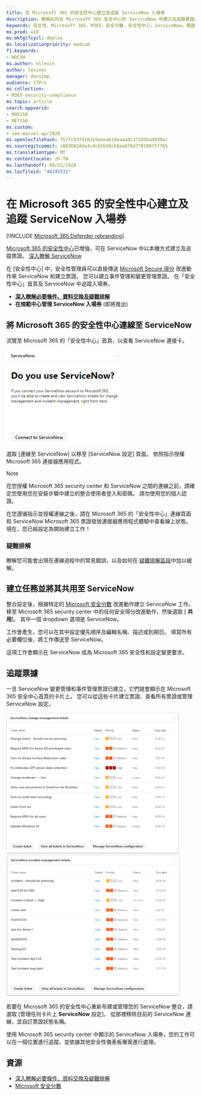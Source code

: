 ```yaml
---
title: 在 Microsoft 365 的安全性中心建立及追蹤 ServiceNow 入場券
description: 瞭解如何在 Microsoft 365 安全中心的 ServiceNow 中建立及追蹤票證。
keywords: 安全性，Microsoft 365，M365，安全分數，安全性中心，ServiceNow，票證，任務
ms.prod: w10
ms.mktglfcycl: deploy
ms.localizationpriority: medium
f1.keywords:
- NOCSH
ms.author: ellevin
author: levinec
manager: dansimp
audience: ITPro
ms.collection:
- M365-security-compliance
ms.topic: article
search.appverid:
- MOE150
- MET150
ms.custom:
- seo-marvel-apr2020
ms.openlocfilehash: f57fc83f9102e5eeea61deaaadc17203bad030ac
ms.sourcegitcommit: c083602dda3cdcb5b58cb8aa070d77019075f765
ms.translationtype: MT
ms.contentlocale: zh-TW
ms.lasthandoff: 09/22/2020
ms.locfileid: "48195532"
---
```

# <a name="create-and-track-servicenow-tickets-in-the-microsoft-365-security-center"></a>在 Microsoft 365 的安全性中心建立及追蹤 ServiceNow 入場券

[!INCLUDE [Microsoft 365 Defender rebranding](../includes/microsoft-defender.md)]


[Microsoft 365 的安全性中心](overview-security-center.md)已增強，可在 ServiceNow 中以本機方式建立及追蹤票證。 [深入瞭解 ServiceNow](https://www.servicenow.com/)

在 [安全性中心] 中，安全性管理員可以直接傳送 [Microsoft Secure 得分](microsoft-secure-score.md) 改進動作來 ServiceNow 和建立票證。 您可以建立事件管理和變更管理票證。 在「安全性中心」首頁及 ServiceNow 中追蹤入場券。

- [**深入瞭解必要條件、資料交換及疑難排解**](tickets.md)
- **在規範中心管理 ServiceNow 入場券** (即將推出) 

## <a name="connect-microsoft-365-security-center-to-servicenow"></a>將 Microsoft 365 的安全性中心連線至 ServiceNow

流覽至 Microsoft 365 的「安全性中心」首頁，以查看 ServiceNow 連接卡。

![您使用 ServiceNow](../../media/do-you-use-servicenow-250.png)

選取 [連線至 ServiceNow] 以移至 [ServiceNow 設定] 頁面。 依照指示授權 Microsoft 365 連接器應用程式。

> [!NOTE]
> 在您授權 Microsoft 365 security center 和 ServiceNow 之間的連線之前，請確定您使用您在安裝步驟中建立的整合使用者登入和密碼。 請勿使用您的個人認證。

在您遵循指示並授權連線之後，請在 Microsoft 365 的「安全性中心」連線頁面和 ServiceNow Microsoft 365 票證發放連接器應用程式體驗中查看線上狀態。 現在，您已經設定為開始建立工作！

### <a name="troubleshooting"></a>疑難排解

瞭解您可能會出現在連線過程中的常見錯誤，以及如何在 [疑難排解區段](tickets.md#troubleshooting)中加以緩解。

## <a name="create-a-task-and-share-it-to-servicenow"></a>建立任務並將其共用至 ServiceNow

整合設定後，根據特定的 [Microsoft 安全分數](microsoft-secure-score.md) 改進動作建立 ServiceNow 工作。 移至 Microsoft 365 security center 中的任何安全得分改進動作，然後選取 [ **共用**]。 其中一個 dropdown 選項是 ServiceNow。

工作會產生，您可以在其中設定優先順序及編輯名稱、描述或到期日。 填寫所有必要欄位後，將工作傳送至 ServiceNow。

這項工作會顯示在 ServiceNow 成為 Microsoft 365 安全性和設定變更要求。

## <a name="track-tickets"></a>追蹤票據

一旦 ServiceNow 變更管理和事件管理票證已建立，它們就會顯示在 Microsoft 365 安全中心首頁的卡片上。 您可以從這些卡片建立票證、查看所有票證或管理 ServiceNow 設定。

![ServiceNow 變更管理票證](../../media/change-management-375.png)  ![ServiceNow 事件管理票證](../../media/incident-management-375.png)

若要在 Microsoft 365 的安全性中心重新布建或管理您的 ServiceNow 整合，請選取 [管理任何卡片上 **ServiceNow** 設定]。 從那裡移除目前的 ServiceNow 連線，並自訂票證狀態名稱。

使用 Microsoft 365 security center 中顯示的 ServiceNow 入場券，您的工作可以在一個位置進行追蹤，並依據其他安全性儀表板專案進行處理。

## <a name="resources"></a>資源

- [深入瞭解必要條件、資料交換及疑難排解](tickets.md)
- [Microsoft 安全分數](microsoft-secure-score.md)
